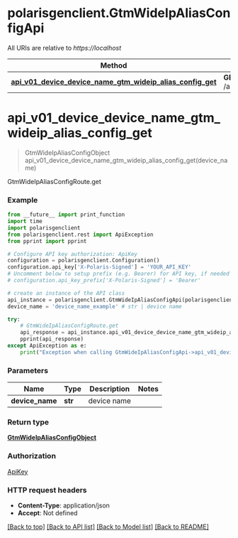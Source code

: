 # polarisgenclient.GtmWideIpAliasConfigApi

All URIs are relative to *https://localhost*

Method | HTTP request | Description
------------- | ------------- | -------------
[**api_v01_device_device_name_gtm_wideip_alias_config_get**](GtmWideIpAliasConfigApi.md#api_v01_device_device_name_gtm_wideip_alias_config_get) | **GET** /api/v0.1/device/{device_name}/gtm/wideip/alias/config | GtmWideIpAliasConfigRoute.get


# **api_v01_device_device_name_gtm_wideip_alias_config_get**
> GtmWideIpAliasConfigObject api_v01_device_device_name_gtm_wideip_alias_config_get(device_name)

GtmWideIpAliasConfigRoute.get

### Example
```python
from __future__ import print_function
import time
import polarisgenclient
from polarisgenclient.rest import ApiException
from pprint import pprint

# Configure API key authorization: ApiKey
configuration = polarisgenclient.Configuration()
configuration.api_key['X-Polaris-Signed'] = 'YOUR_API_KEY'
# Uncomment below to setup prefix (e.g. Bearer) for API key, if needed
# configuration.api_key_prefix['X-Polaris-Signed'] = 'Bearer'

# create an instance of the API class
api_instance = polarisgenclient.GtmWideIpAliasConfigApi(polarisgenclient.ApiClient(configuration))
device_name = 'device_name_example' # str | device name

try:
    # GtmWideIpAliasConfigRoute.get
    api_response = api_instance.api_v01_device_device_name_gtm_wideip_alias_config_get(device_name)
    pprint(api_response)
except ApiException as e:
    print("Exception when calling GtmWideIpAliasConfigApi->api_v01_device_device_name_gtm_wideip_alias_config_get: %s\n" % e)
```

### Parameters

Name | Type | Description  | Notes
------------- | ------------- | ------------- | -------------
 **device_name** | **str**| device name | 

### Return type

[**GtmWideIpAliasConfigObject**](GtmWideIpAliasConfigObject.md)

### Authorization

[ApiKey](../README.md#ApiKey)

### HTTP request headers

 - **Content-Type**: application/json
 - **Accept**: Not defined

[[Back to top]](#) [[Back to API list]](../README.md#documentation-for-api-endpoints) [[Back to Model list]](../README.md#documentation-for-models) [[Back to README]](../README.md)

